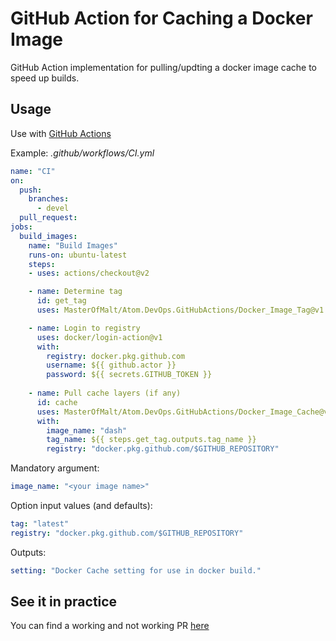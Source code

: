 # GitHub Action for Caching a Docker Image

GitHub Action implementation for pulling/updting a docker image cache to speed up
builds.

## Usage

Use with [GitHub Actions](https://github.com/features/actions)

Example: _.github/workflows/CI.yml_

```yaml
name: "CI"
on:
  push:
    branches:
      - devel
  pull_request:
jobs:
  build_images:
    name: "Build Images"
    runs-on: ubuntu-latest
    steps:
    - uses: actions/checkout@v2

    - name: Determine tag
      id: get_tag
      uses: MasterOfMalt/Atom.DevOps.GitHubActions/Docker_Image_Tag@v1

    - name: Login to registry
      uses: docker/login-action@v1
      with:
        registry: docker.pkg.github.com
        username: ${{ github.actor }}
        password: ${{ secrets.GITHUB_TOKEN }}
          
    - name: Pull cache layers (if any)
      id: cache
      uses: MasterOfMalt/Atom.DevOps.GitHubActions/Docker_Image_Cache@v1
      with:
        image_name: "dash"
        tag_name: ${{ steps.get_tag.outputs.tag_name }}
        registry: "docker.pkg.github.com/$GITHUB_REPOSITORY"
```

Mandatory argument:

```yaml
image_name: "<your image name>"
```

Option input values (and defaults):

```yaml
tag: "latest"
registry: "docker.pkg.github.com/$GITHUB_REPOSITORY"
```

Outputs:

```yaml
setting: "Docker Cache setting for use in docker build."
```

## See it in practice

You can find a working and not working PR [here](https://github.com/MasterOfMalt/Atom.StatusDashboard/pulls)
